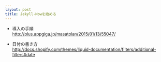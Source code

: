 ```yaml
---
layout: post
title: Jekyll-Nowを始める
---
```


* 導入の手順  
<http://plus.appgiga.jp/masatolan/2015/01/13/55047/>


* 日付の書き方  
<http://docs.shopify.com/themes/liquid-documentation/filters/additional-filters#date>

